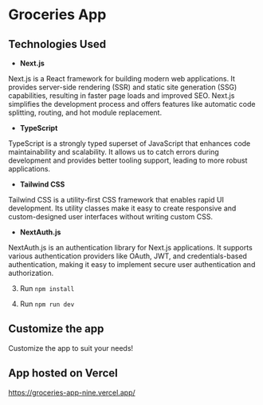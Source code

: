 # <a name="no-link"></a>Groceries App

## <a name="no-link"></a>Technologies Used

- **Next.js**

Next.js is a React framework for building modern web applications. It provides server-side rendering (SSR) and static site generation (SSG) capabilities, resulting in faster page loads and improved SEO. Next.js simplifies the development process and offers features like automatic code splitting, routing, and hot module replacement.

- **TypeScript**

TypeScript is a strongly typed superset of JavaScript that enhances code maintainability and scalability. It allows us to catch errors during development and provides better tooling support, leading to more robust applications.

- **Tailwind CSS**

Tailwind CSS is a utility-first CSS framework that enables rapid UI development. Its utility classes make it easy to create responsive and custom-designed user interfaces without writing custom CSS.

- **NextAuth.js**

NextAuth.js is an authentication library for Next.js applications. It supports various authentication providers like OAuth, JWT, and credentials-based authentication, making it easy to implement secure user authentication and authorization.

3. Run `npm install`

4. Run `npm run dev`

## <a name="no-link"></a>Customize the app

Customize the app to suit your needs!

## <a name="no-link"></a>App hosted on Vercel

https://groceries-app-nine.vercel.app/
